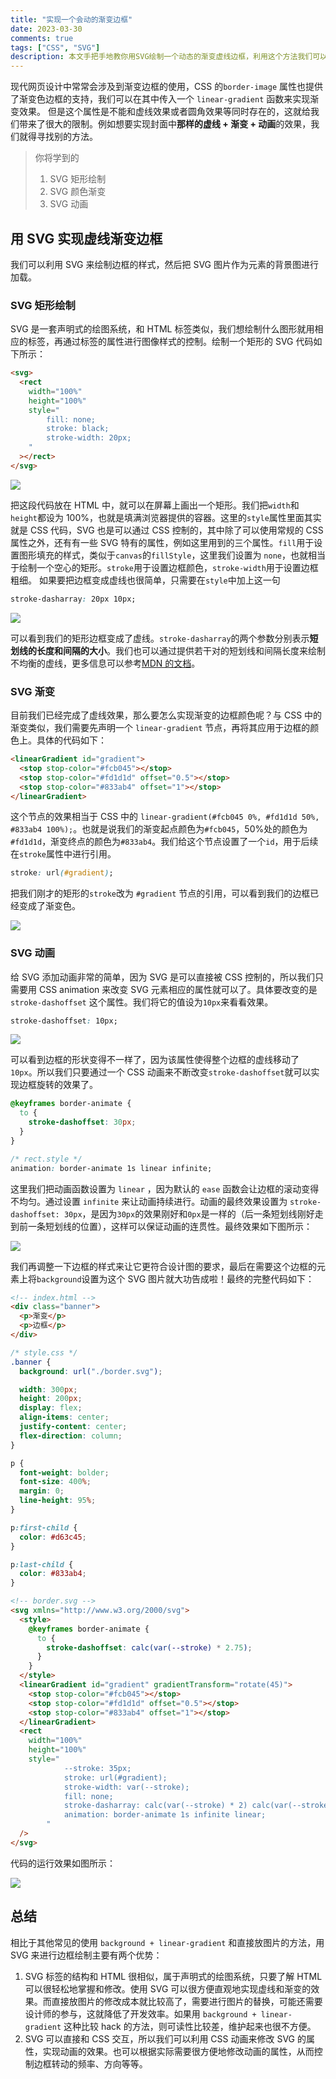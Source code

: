 ```yaml
---
title: "实现一个会动的渐变边框"
date: 2023-03-30
comments: true
tags: ["CSS", "SVG"]
description: 本文手把手地教你用SVG绘制一个动态的渐变虚线边框，利用这个方法我们可以实现非常酷炫的边框效果。你将在本文中学到SVG矩形的绘制，SVG渐变和SVG动画的实现。
---
```


现代网页设计中常常会涉及到渐变边框的使用，CSS 的`border-image` 属性也提供了渐变色边框的支持，我们可以在其中传入一个 `linear-gradient` 函数来实现渐变效果。
但是这个属性是不能和虚线效果或者圆角效果等同时存在的，这就给我们带来了很大的限制。例如想要实现封面中**那样的虚线 + 渐变 + 动画**的效果，我们就得寻找别的方法。

> 你将学到的
>
> 1. SVG 矩形绘制
> 2. SVG 颜色渐变
> 3. SVG 动画

## 用 SVG 实现虚线渐变边框

我们可以利用 SVG 来绘制边框的样式，然后把 SVG 图片作为元素的背景图进行加载。

### SVG 矩形绘制

SVG 是一套声明式的绘图系统，和 HTML 标签类似，我们想绘制什么图形就用相应的标签，再通过标签的属性进行图像样式的控制。绘制一个矩形的 SVG 代码如下所示：

```html
<svg>
  <rect
    width="100%"
    height="100%"
    style="
		fill: none;
		stroke: black;
		stroke-width: 20px;
	"
  ></rect>
</svg>
```

![](0.jpg)

把这段代码放在 HTML 中，就可以在屏幕上画出一个矩形。我们把`width`和`height`都设为 100%，也就是填满浏览器提供的容器。这里的`style`属性里面其实就是 CSS 代码，SVG 也是可以通过 CSS 控制的，其中除了可以使用常规的 CSS 属性之外，还有有一些 SVG 特有的属性，例如这里用到的三个属性。`fill`用于设置图形填充的样式，类似于`canvas`的`fillStyle`，这里我们设置为 `none`，也就相当于绘制一个空心的矩形。`stroke`用于设置边框颜色，`stroke-width`用于设置边框粗细。
如果要把边框变成虚线也很简单，只需要在`style`中加上这一句

```css
stroke-dasharray: 20px 10px;
```

![](1.jpg)

可以看到我们的矩形边框变成了虚线。`stroke-dasharray`的两个参数分别表示**短划线的长度和间隔的大小**。我们也可以通过提供若干对的短划线和间隔长度来绘制不均衡的虚线，更多信息可以参考[MDN 的文档](https://developer.mozilla.org/zh-CN/docs/Web/SVG/Attribute/stroke-dasharray)。

### SVG 渐变

目前我们已经完成了虚线效果，那么要怎么实现渐变的边框颜色呢？与 CSS 中的渐变类似，我们需要先声明一个 `linear-gradient` 节点，再将其应用于边框的颜色上。具体的代码如下：

```html
<linearGradient id="gradient">
  <stop stop-color="#fcb045"></stop>
  <stop stop-color="#fd1d1d" offset="0.5"></stop>
  <stop stop-color="#833ab4" offset="1"></stop>
</linearGradient>
```

这个节点的效果相当于 CSS 中的 `linear-gradient(#fcb045 0%, #fd1d1d 50%, #833ab4 100%);`。也就是说我们的渐变起点颜色为`#fcb045`，50%处的颜色为`#fd1d1d`，渐变终点的颜色为`#833ab4`。我们给这个节点设置了一个`id`，用于后续在`stroke`属性中进行引用。

```css
stroke: url(#gradient);
```

把我们刚才的矩形的`stroke`改为 `#gradient` 节点的引用，可以看到我们的边框已经变成了渐变色。

![](2.jpg)

### SVG 动画

给 SVG 添加动画非常的简单，因为 SVG 是可以直接被 CSS 控制的，所以我们只需要用 CSS animation 来改变 SVG 元素相应的属性就可以了。具体要改变的是 `stroke-dashoffset` 这个属性。我们将它的值设为`10px`来看看效果。

```css
stroke-dashoffset: 10px;
```

![](3.jpg)

可以看到边框的形状变得不一样了，因为该属性使得整个边框的虚线移动了 `10px`。所以我们只要通过一个 CSS 动画来不断改变`stroke-dashoffset`就可以实现边框旋转的效果了。

```css
@keyframes border-animate {
  to {
    stroke-dashoffset: 30px;
  }
}

/* rect.style */
animation: border-animate 1s linear infinite;
```

这里我们把动画函数设置为 `linear` ，因为默认的 `ease` 函数会让边框的滚动变得不均匀。通过设置 `infinite` 来让动画持续进行。动画的最终效果设置为 `stroke-dashoffset: 30px`，是因为`30px`的效果刚好和`0px`是一样的（后一条短划线刚好走到前一条短划线的位置），这样可以保证动画的连贯性。最终效果如下图所示：

![](4.gif)

我们再调整一下边框的样式来让它更符合设计图的要求，最后在需要这个边框的元素上将`background`设置为这个 SVG 图片就大功告成啦！最终的完整代码如下：

```html
<!-- index.html -->
<div class="banner">
  <p>渐变</p>
  <p>边框</p>
</div>
```

```css
/* style.css */
.banner {
  background: url("./border.svg");

  width: 300px;
  height: 200px;
  display: flex;
  align-items: center;
  justify-content: center;
  flex-direction: column;
}

p {
  font-weight: bolder;
  font-size: 400%;
  margin: 0;
  line-height: 95%;
}

p:first-child {
  color: #d63c45;
}

p:last-child {
  color: #833ab4;
}
```

```html
<!-- border.svg -->
<svg xmlns="http://www.w3.org/2000/svg">
  <style>
    @keyframes border-animate {
      to {
        stroke-dashoffset: calc(var(--stroke) * 2.75);
      }
    }
  </style>
  <linearGradient id="gradient" gradientTransform="rotate(45)">
    <stop stop-color="#fcb045"></stop>
    <stop stop-color="#fd1d1d" offset="0.5"></stop>
    <stop stop-color="#833ab4" offset="1"></stop>
  </linearGradient>
  <rect
    width="100%"
    height="100%"
    style=" 
            --stroke: 35px;
            stroke: url(#gradient); 
            stroke-width: var(--stroke); 
            fill: none; 
            stroke-dasharray: calc(var(--stroke) * 2) calc(var(--stroke) * 0.75);
            animation: border-animate 1s infinite linear;
        "
  />
</svg>
```

代码的运行效果如图所示：

![](5.gif)

## 总结

相比于其他常见的使用 `background + linear-gradient` 和直接放图片的方法，用 SVG 来进行边框绘制主要有两个优势：

1. SVG 标签的结构和 HTML 很相似，属于声明式的绘图系统，只要了解 HTML 可以很轻松地掌握和修改。使用 SVG 可以很方便直观地实现虚线和渐变的效果。而直接放图片的修改成本就比较高了，需要进行图片的替换，可能还需要设计师的参与，这就降低了开发效率。如果用 `background + linear-gradient` 这种比较 hack 的方法，则可读性比较差，维护起来也很不方便。
2. SVG 可以直接和 CSS 交互，所以我们可以利用 CSS 动画来修改 SVG 的属性，实现动画的效果。也可以根据实际需要很方便地修改动画的属性，从而控制边框转动的频率、方向等等。
